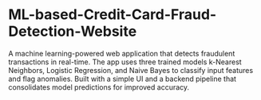 # ML-based-Credit-Card-Fraud-Detection-Website
A machine learning-powered web application that detects fraudulent transactions in real-time. The app uses three trained models k-Nearest Neighbors, Logistic Regression, and Naive Bayes to classify input features and flag anomalies. Built with a simple UI and a backend pipeline that consolidates model predictions for improved accuracy.
